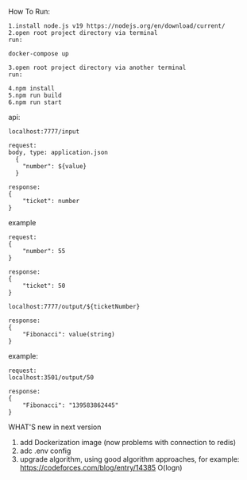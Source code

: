 How To Run:
```
1.install node.js v19 https://nodejs.org/en/download/current/
2.open root project directory via terminal
run:

docker-compose up

3.open root project directory via another terminal
run:

4.npm install
5.npm run build
6.npm run start

```

api:

`localhost:7777/input`
 
```
request:
body, type: application.json
  {
    "number": ${value}
  }
```
```
response:
{
    "ticket": number
}

```
example
```
request:
{
    "number": 55
}

response:
{
    "ticket": 50
}
```


`localhost:7777/output/${ticketNumber}`
```
response:
{
    "Fibonacci": value(string)
}
```

example:
```
request:
localhost:3501/output/50

response:
{
    "Fibonacci": "139583862445"
}
```

WHAT'S new in next version
1. add Dockerization image (now problems with connection to redis)
2. adc .env config
3. upgrade algorithm, using good algorithm approaches, for example:
 https://codeforces.com/blog/entry/14385
 O(logn)
